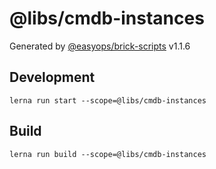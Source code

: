 # @libs/cmdb-instances

Generated by [@easyops/brick-scripts] v1.1.6

## Development

`lerna run start --scope=@libs/cmdb-instances`

## Build

`lerna run build --scope=@libs/cmdb-instances`

[@easyops/brick-scripts]: https://git.easyops.local/anyclouds/next-core/tree/master/packages/brick-scripts
